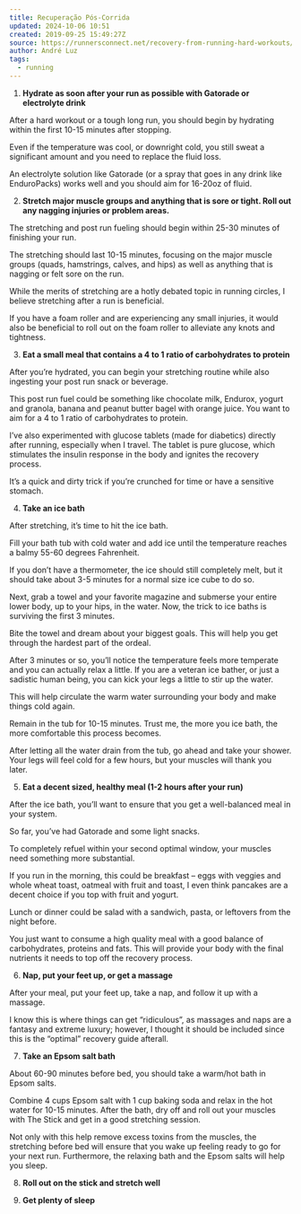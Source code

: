 ```yaml
---
title: Recuperação Pós-Corrida
updated: 2024-10-06 10:51
created: 2019-09-25 15:49:27Z
source: https://runnersconnect.net/recovery-from-running-hard-workouts/
author: André Luz
tags:
  - running
---
```


1. **Hydrate as soon after your run as possible with Gatorade or electrolyte drink**

After a hard workout or a tough long run, you should begin by hydrating within the first 10-15 minutes after stopping.

Even if the temperature was cool, or downright cold, you still sweat a significant amount and you need to replace the fluid loss.

An electrolyte solution like Gatorade (or a spray that goes in any drink like EnduroPacks) works well and you should aim for 16-20oz of fluid.

2. **Stretch major muscle groups and anything that is sore or tight. Roll out any nagging injuries or problem areas.**

The stretching and post run fueling should begin within 25-30 minutes of finishing your run.

The stretching should last 10-15 minutes, focusing on the major muscle groups (quads, hamstrings, calves, and hips) as well as anything that is nagging or felt sore on the run.

While the merits of stretching are a hotly debated topic in running circles, I believe stretching after a run is beneficial.

If you have a foam roller and are experiencing any small injuries, it would also be beneficial to roll out on the foam roller to alleviate any knots and tightness.

3. **Eat a small meal that contains a 4 to 1 ratio of carbohydrates to protein**

After you’re hydrated, you can begin your stretching routine while also ingesting your post run snack or beverage.

This post run fuel could be something like chocolate milk, Endurox, yogurt and granola, banana and peanut butter bagel with orange juice. You want to aim for a 4 to 1 ratio of carbohydrates to protein.

I’ve also experimented with glucose tablets (made for diabetics) directly after running, especially when I travel. The tablet is pure glucose, which stimulates the insulin response in the body and ignites the recovery process.

It’s a quick and dirty trick if you’re crunched for time or have a sensitive stomach.

4. **Take an ice bath**

After stretching, it’s time to hit the ice bath.

Fill your bath tub with cold water and add ice until the temperature reaches a balmy 55-60 degrees Fahrenheit.

If you don’t have a thermometer, the ice should still completely melt, but it should take about 3-5 minutes for a normal size ice cube to do so.

Next, grab a towel and your favorite magazine and submerse your entire lower body, up to your hips, in the water. Now, the trick to ice baths is surviving the first 3 minutes.

Bite the towel and dream about your biggest goals. This will help you get through the hardest part of the ordeal.

After 3 minutes or so, you’ll notice the temperature feels more temperate and you can actually relax a little. If you are a veteran ice bather, or just a sadistic human being, you can kick your legs a little to stir up the water.

This will help circulate the warm water surrounding your body and make things cold again.

Remain in the tub for 10-15 minutes.
Trust me, the more you ice bath, the more comfortable this process becomes.

After letting all the water drain from the tub, go ahead and take your shower. Your legs will feel cold for a few hours, but your muscles will thank you later.

5. **Eat a decent sized, healthy meal (1-2 hours after your run)**

After the ice bath, you’ll want to ensure that you get a well-balanced meal in your system.

So far, you’ve had Gatorade and some light snacks.

To completely refuel within your second optimal window, your muscles need something more substantial.

If you run in the morning, this could be breakfast – eggs with veggies and whole wheat toast, oatmeal with fruit and toast, I even think pancakes are a decent choice if you top with fruit and yogurt.

Lunch or dinner could be salad with a sandwich, pasta, or leftovers from the night before.

You just want to consume a high quality meal with a good balance of carbohydrates, proteins and fats. This will provide your body with the final nutrients it needs to top off the recovery process.

6. **Nap, put your feet up, or get a massage**

After your meal, put your feet up, take a nap, and follow it up with a massage.

I know this is where things can get “ridiculous”, as massages and naps are a fantasy and extreme luxury; however, I thought it should be included since this is the “optimal” recovery guide afterall.

7. **Take an Epsom salt bath**

About 60-90 minutes before bed, you should take a warm/hot bath in Epsom salts.

Combine 4 cups Epsom salt with 1 cup baking soda and relax in the hot water for 10-15 minutes. After the bath, dry off and roll out your muscles with The Stick and get in a good stretching session.

Not only with this help remove excess toxins from the muscles, the stretching before bed will ensure that you wake up feeling ready to go for your next run. Furthermore, the relaxing bath and the Epsom salts will help you sleep.

8. **Roll out on the stick and stretch well**

9. **Get plenty of sleep**